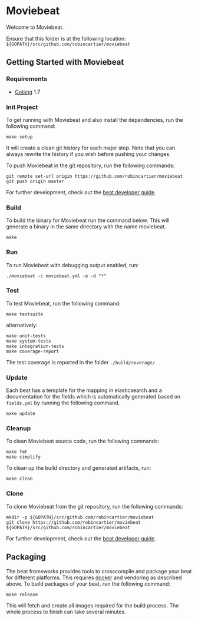 # Moviebeat

Welcome to Moviebeat.

Ensure that this folder is at the following location:
`${GOPATH}/src/github.com/robincartier/moviebeat`

## Getting Started with Moviebeat

### Requirements

* [Golang](https://golang.org/dl/) 1.7

### Init Project
To get running with Moviebeat and also install the
dependencies, run the following command:

```
make setup
```

It will create a clean git history for each major step. Note that you can always rewrite the history if you wish before pushing your changes.

To push Moviebeat in the git repository, run the following commands:

```
git remote set-url origin https://github.com/robincartier/moviebeat
git push origin master
```

For further development, check out the [beat developer guide](https://www.elastic.co/guide/en/beats/libbeat/current/new-beat.html).

### Build

To build the binary for Moviebeat run the command below. This will generate a binary
in the same directory with the name moviebeat.

```
make
```


### Run

To run Moviebeat with debugging output enabled, run:

```
./moviebeat -c moviebeat.yml -e -d "*"
```


### Test

To test Moviebeat, run the following command:

```
make testsuite
```

alternatively:
```
make unit-tests
make system-tests
make integration-tests
make coverage-report
```

The test coverage is reported in the folder `./build/coverage/`

### Update

Each beat has a template for the mapping in elasticsearch and a documentation for the fields
which is automatically generated based on `fields.yml` by running the following command.

```
make update
```


### Cleanup

To clean  Moviebeat source code, run the following commands:

```
make fmt
make simplify
```

To clean up the build directory and generated artifacts, run:

```
make clean
```


### Clone

To clone Moviebeat from the git repository, run the following commands:

```
mkdir -p ${GOPATH}/src/github.com/robincartier/moviebeat
git clone https://github.com/robincartier/moviebeat ${GOPATH}/src/github.com/robincartier/moviebeat
```


For further development, check out the [beat developer guide](https://www.elastic.co/guide/en/beats/libbeat/current/new-beat.html).


## Packaging

The beat frameworks provides tools to crosscompile and package your beat for different platforms. This requires [docker](https://www.docker.com/) and vendoring as described above. To build packages of your beat, run the following command:

```
make release
```

This will fetch and create all images required for the build process. The whole process to finish can take several minutes.
